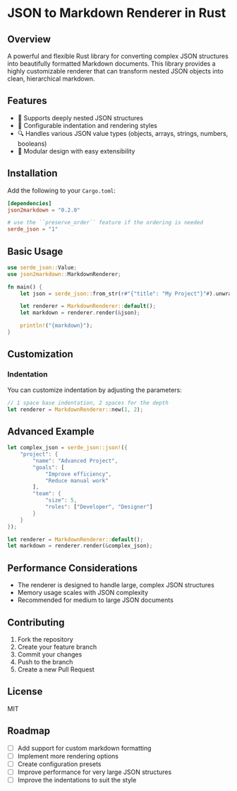 # JSON to Markdown Renderer in Rust

## Overview

A powerful and flexible Rust library for converting complex JSON structures into beautifully formatted Markdown documents. This library provides a highly customizable renderer that can transform nested JSON objects into clean, hierarchical markdown.

## Features

- 🚀 Supports deeply nested JSON structures
- 📝 Configurable indentation and rendering styles
- 🔍 Handles various JSON value types (objects, arrays, strings, numbers, booleans)
- 🧩 Modular design with easy extensibility

## Installation

Add the following to your `Cargo.toml`:

```toml
[dependencies]
json2markdown = "0.2.0"

# use the ``preserve_order`` feature if the ordering is needed
serde_json = "1"
```

## Basic Usage

```rust
use serde_json::Value;
use json2markdown::MarkdownRenderer;

fn main() {
    let json = serde_json::from_str(r#"{"title": "My Project"}"#).unwrap();

    let renderer = MarkdownRenderer::default();
    let markdown = renderer.render(&json);

    println!("{markdown}");
}
```

## Customization

### Indentation

You can customize indentation by adjusting the parameters:

```rust
// 1 space base indentation, 2 spaces for the depth
let renderer = MarkdownRenderer::new(1, 2);
```

## Advanced Example

```rust
let complex_json = serde_json::json!({
    "project": {
        "name": "Advanced Project",
        "goals": [
            "Improve efficiency",
            "Reduce manual work"
        ],
        "team": {
            "size": 5,
            "roles": ["Developer", "Designer"]
        }
    }
});

let renderer = MarkdownRenderer::default();
let markdown = renderer.render(&complex_json);
```

## Performance Considerations

- The renderer is designed to handle large, complex JSON structures
- Memory usage scales with JSON complexity
- Recommended for medium to large JSON documents

## Contributing

1. Fork the repository
2. Create your feature branch
3. Commit your changes
4. Push to the branch
5. Create a new Pull Request

## License

MIT

## Roadmap

- [ ] Add support for custom markdown formatting
- [ ] Implement more rendering options
- [ ] Create configuration presets
- [ ] Improve performance for very large JSON structures
- [ ] Improve the indentations to suit the style
